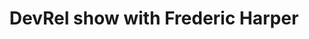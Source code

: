 ---
title: DevRel show with Frederic Harper
dateMonthYear: May 2024
description:  It is a coffee chat with Frederic about all things DevRel, tech and content. 
type: page
topic: talk
link: "https://www.youtube.com/watch?v=E3qjPt26nMw&t=2s"
image: "/images/devrel.jpg"
---